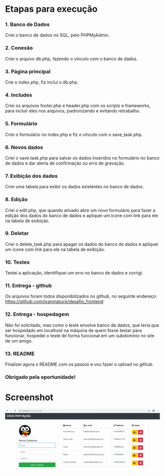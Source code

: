# Etapas para execução
### 1. Banco de Dados
Criei o banco de dados no SQL, pelo PHPMyAdmin.
### 2. Conexão
Criei o arquivo db.php, fazendo o vínculo com o banco de dados.
### 3. Página principal
Crie o index.php, fiz incluí o db.php.
### 4. Includes
Criei os arquivos footer.php e header.php com os scripts e frameworks, para incluir eles nos arquivos, padronizando e evitando retrabalho.
### 5. Formulário
Criei o formulário no index.php e fiz o vínculo com o save_task.php.
### 6. Novos dados
Criei o save.task.php para salvar os dados inseridos no formulário no banco de dados e dar alerta de confirmação ou erro de gravação.
### 7. Exibição dos dados
Criei uma tabela para exibir os dados existentes no banco de dados.
### 8. Edição
Criei o edit.php, que quando ativado abre um novo formulário para fazer a edição dos dados do banco de dados e apliquei um ícone com link para ele na tabela de exibição.
### 9. Deletar
Criei o delete_task.php para apagar os dados do banco de dados e apliquei um ícone com link para ele na tabela de exibição.
### 10. Testes
Testei a aplicação, identifiquei um erro no banco de dados e corrigi.
### 11. Entrega - github
Os arquivos foram todos disponibilizados no github, no seguinte endereço: https://github.com/ivanmatuck/desafio_frontend
### 12. Entrega - hospedagem
Não foi solicitado, mas como o teste envolve banco de dados, que teria que ser hospedado em localhost na máquina de quem fosse testar para funcionar, hospedei o teste de forma funcional em um subdominio no site de um amigo.
### 13. README
Finalizei agora o README com os passos e vou fazer o upload no github.

### Obrigado pela oportunidade!

# Screenshot
![](docs/screenshot.png)

